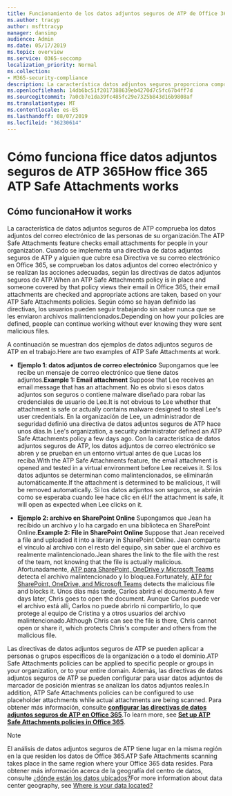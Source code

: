 ```yaml
---
title: Funcionamiento de los datos adjuntos seguros de ATP de Office 365
ms.author: tracyp
author: msfttracyp
manager: dansimp
audience: Admin
ms.date: 05/17/2019
ms.topic: overview
ms.service: O365-seccomp
localization_priority: Normal
ms.collection:
- M365-security-compliance
description: La característica datos adjuntos seguros proporciona comprobación del tiempo de los datos adjuntos de correo electrónico. Usar datos adjuntos seguros para proteger a su organización de archivos malintencionados envíe o reciba mensajes de correo electrónico.
ms.openlocfilehash: 14db6bc51f2017388639eb4270d7c5fc67b4ff7d
ms.sourcegitcommit: 7a0cb7e1da39fc485fc29e7325b843d16b9808af
ms.translationtype: MT
ms.contentlocale: es-ES
ms.lasthandoff: 08/07/2019
ms.locfileid: "36230614"
---
```

# <a name="how-ffice-365-atp-safe-attachments-works"></a><span data-ttu-id="03feb-104">Cómo funciona ffice datos adjuntos seguros de ATP 365</span><span class="sxs-lookup"><span data-stu-id="03feb-104">How ffice 365 ATP Safe Attachments works</span></span>

## <a name="how-it-works"></a><span data-ttu-id="03feb-105">Cómo funciona</span><span class="sxs-lookup"><span data-stu-id="03feb-105">How it works</span></span>

<span data-ttu-id="03feb-106">La característica de datos adjuntos seguros de ATP comprueba los datos adjuntos del correo electrónico de las personas de su organización.</span><span class="sxs-lookup"><span data-stu-id="03feb-106">The ATP Safe Attachments feature checks email attachments for people in your organization.</span></span> <span data-ttu-id="03feb-107">Cuando se implementa una directiva de datos adjuntos seguros de ATP y alguien que cubre esa Directiva ve su correo electrónico en Office 365, se comprueban los datos adjuntos del correo electrónico y se realizan las acciones adecuadas, según las directivas de datos adjuntos seguros de ATP.</span><span class="sxs-lookup"><span data-stu-id="03feb-107">When an ATP Safe Attachments policy is in place and someone covered by that policy views their email in Office 365, their email attachments are checked and appropriate actions are taken, based on your ATP Safe Attachments policies.</span></span> <span data-ttu-id="03feb-108">Según cómo se hayan definido las directivas, los usuarios pueden seguir trabajando sin saber nunca que se les enviaron archivos malintencionados.</span><span class="sxs-lookup"><span data-stu-id="03feb-108">Depending on how your policies are defined, people can continue working without ever knowing they were sent malicious files.</span></span>
  
<span data-ttu-id="03feb-109">A continuación se muestran dos ejemplos de datos adjuntos seguros de ATP en el trabajo.</span><span class="sxs-lookup"><span data-stu-id="03feb-109">Here are two examples of ATP Safe Attachments at work.</span></span>
  
- <span data-ttu-id="03feb-110">**Ejemplo 1: datos adjuntos de correo electrónico** Supongamos que lee recibe un mensaje de correo electrónico que tiene datos adjuntos.</span><span class="sxs-lookup"><span data-stu-id="03feb-110">**Example 1: Email attachment** Suppose that Lee receives an email message that has an attachment.</span></span> <span data-ttu-id="03feb-111">No es obvio si esos datos adjuntos son seguros o contiene malware diseñado para robar las credenciales de usuario de Lee.</span><span class="sxs-lookup"><span data-stu-id="03feb-111">It is not obvious to Lee whether that attachment is safe or actually contains malware designed to steal Lee's user credentials.</span></span> <span data-ttu-id="03feb-112">En la organización de Lee, un administrador de seguridad definió una directiva de datos adjuntos seguros de ATP hace unos días.</span><span class="sxs-lookup"><span data-stu-id="03feb-112">In Lee's organization, a security administrator defined an ATP Safe Attachments policy a few days ago.</span></span> <span data-ttu-id="03feb-113">Con la característica de datos adjuntos seguros de ATP, los datos adjuntos de correo electrónico se abren y se prueban en un entorno virtual antes de que Lucas los reciba.</span><span class="sxs-lookup"><span data-stu-id="03feb-113">With the ATP Safe Attachments feature, the email attachment is opened and tested in a virtual environment before Lee receives it.</span></span> <span data-ttu-id="03feb-114">Si los datos adjuntos se determinan como malintencionados, se eliminarán automáticamente.</span><span class="sxs-lookup"><span data-stu-id="03feb-114">If the attachment is determined to be malicious, it will be removed automatically.</span></span> <span data-ttu-id="03feb-115">Si los datos adjuntos son seguros, se abrirán como se esperaba cuando lee hace clic en él.</span><span class="sxs-lookup"><span data-stu-id="03feb-115">If the attachment is safe, it will open as expected when Lee clicks on it.</span></span>

- <span data-ttu-id="03feb-116">**Ejemplo 2: archivo en SharePoint Online** Supongamos que Jean ha recibido un archivo y lo ha cargado en una biblioteca en SharePoint Online.</span><span class="sxs-lookup"><span data-stu-id="03feb-116">**Example 2: File in SharePoint Online** Suppose that Jean received a file and uploaded it into a library in SharePoint Online.</span></span> <span data-ttu-id="03feb-117">Jean comparte el vínculo al archivo con el resto del equipo, sin saber que el archivo es realmente malintencionado.</span><span class="sxs-lookup"><span data-stu-id="03feb-117">Jean shares the link to the file with the rest of the team, not knowing that the file is actually malicious.</span></span> <span data-ttu-id="03feb-118">Afortunadamente, [ATP para SharePoint, OneDrive y Microsoft Teams](atp-for-spo-odb-and-teams.md) detecta el archivo malintencionado y lo bloquea.</span><span class="sxs-lookup"><span data-stu-id="03feb-118">Fortunately, [ATP for SharePoint, OneDrive, and Microsoft Teams](atp-for-spo-odb-and-teams.md) detects the malicious file and blocks it.</span></span> <span data-ttu-id="03feb-119">Unos días más tarde, Carlos abrirá el documento.</span><span class="sxs-lookup"><span data-stu-id="03feb-119">A few days later, Chris goes to open the document.</span></span> <span data-ttu-id="03feb-120">Aunque Carlos puede ver el archivo está allí, Carlos no puede abrirlo ni compartirlo, lo que protege al equipo de Cristina y a otros usuarios del archivo malintencionado.</span><span class="sxs-lookup"><span data-stu-id="03feb-120">Although Chris can see the file is there, Chris cannot open or share it, which protects Chris's computer and others from the malicious file.</span></span>

<span data-ttu-id="03feb-121">Las directivas de datos adjuntos seguros de ATP se pueden aplicar a personas o grupos específicos de la organización o a todo el dominio.</span><span class="sxs-lookup"><span data-stu-id="03feb-121">ATP Safe Attachments policies can be applied to specific people or groups in your organization, or to your entire domain.</span></span> <span data-ttu-id="03feb-122">Además, las directivas de datos adjuntos seguros de ATP se pueden configurar para usar datos adjuntos de marcador de posición mientras se analizan los datos adjuntos reales.</span><span class="sxs-lookup"><span data-stu-id="03feb-122">In addition, ATP Safe Attachments policies can be configured to use placeholder attachments while actual attachments are being scanned.</span></span> <span data-ttu-id="03feb-123">Para obtener más información, consulte **[configurar las directivas de datos adjuntos seguros de ATP en Office 365](set-up-atp-safe-attachments-policies.md)**.</span><span class="sxs-lookup"><span data-stu-id="03feb-123">To learn more, see **[Set up ATP Safe Attachments policies in Office 365](set-up-atp-safe-attachments-policies.md)**.</span></span>

> [!NOTE]
> <span data-ttu-id="03feb-124">El análisis de datos adjuntos seguros de ATP tiene lugar en la misma región en la que residen los datos de Office 365.</span><span class="sxs-lookup"><span data-stu-id="03feb-124">ATP Safe Attachments scanning takes place in the same region where your Office 365 data resides.</span></span> <span data-ttu-id="03feb-125">Para obtener más información acerca de la geografía del centro de datos, consulte [¿dónde están los datos ubicados?](https://products.office.com/where-is-your-data-located?geo=All)</span><span class="sxs-lookup"><span data-stu-id="03feb-125">For more information about data center geography, see [Where is your data located?](https://products.office.com/where-is-your-data-located?geo=All)</span></span> 

